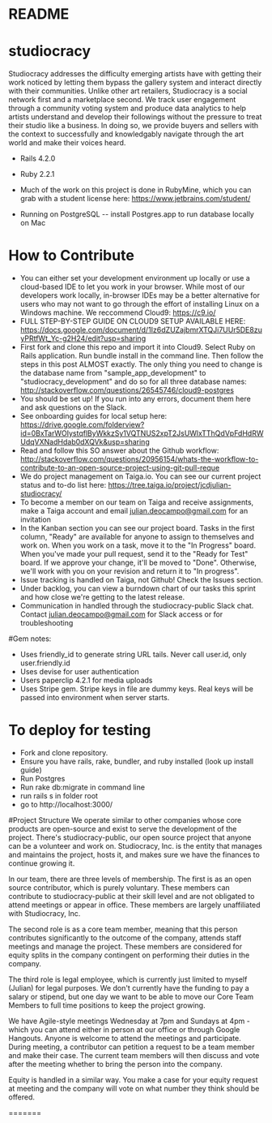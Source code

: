 # README

# studiocracy
Studiocracy addresses the difficulty emerging artists have with getting their work noticed by letting them bypass the gallery system and interact directly with their communities. Unlike other art retailers, Studiocracy is a social network first and a marketplace second. We track user engagement through a community voting system and produce data analytics to help artists understand and develop their followings without the pressure to treat their studio like a business. In doing so, we provide buyers and sellers with the context to successfully and knowledgably navigate through the art world and make their voices heard.

* Rails 4.2.0
* Ruby 2.2.1
* Much of the work on this project is done in RubyMine, which you can grab with a student license here: https://www.jetbrains.com/student/

* Running on PostgreSQL -- install Postgres.app to run database locally on Mac

# How to Contribute
* You can either set your development environment up locally or use a cloud-based IDE to let you work in your browser. While most of our developers work locally, in-browser IDEs may be a better alternative for users who may not want to go through the effort of installing Linux on a Windows machine. We reccommend Cloud9: https://c9.io/
* FULL STEP-BY-STEP GUIDE ON CLOUD9 SETUP AVAILABLE HERE: https://docs.google.com/document/d/1Iz6dZUZajbmrXTQJi7UUr5DE8zuyPRtfWt_Yc-g2H24/edit?usp=sharing
* First fork and clone this repo and import it into Cloud9. Select Ruby on Rails application. Run bundle install in the command line. Then follow the steps in this post ALMOST exactly. The only thing you need to change is the database name from "sample_app_development" to "studiocracy_development" and do so for all three database names: http://stackoverflow.com/questions/26545746/cloud9-postgres
* You should be set up! If you run into any errors, document them here and ask questions on the Slack.
* See onboarding guides for local setup here:
https://drive.google.com/folderview?id=0BxTarWOIystqflByWkkzSy1VQTNUS2xpT2JsUWlxTThQdVpFdHdRWUdqVXNadHdab0dXQVk&usp=sharing
* Read and follow this SO answer about the Github workflow: http://stackoverflow.com/questions/20956154/whats-the-workflow-to-contribute-to-an-open-source-project-using-git-pull-reque
* We do project management on Taiga.io. You can see our current project status and to-do list here:
 https://tree.taiga.io/project/jcdjulian-studiocracy/
* To become a member on our team on Taiga and receive assignments, make a Taiga account and email julian.deocampo@gmail.com for an invitation
* In the Kanban section you can see our project board. Tasks in the first column, "Ready" are available for anyone to assign to themselves and work on. When you work on a task, move it to the "In Progress" board. When you've made your pull request, send it to the "Ready for Test" board. If we approve your change, it'll be moved to "Done". Otherwise, we'll work with you on your revision and return it to "In progress".
* Issue tracking is handled on Taiga, not Github! Check the Issues section.
* Under backlog, you can view a burndown chart of our tasks this sprint and how close we're getting to the latest release.
* Communication in handled through the studiocracy-public Slack chat. Contact julian.deocampo@gmail.com for Slack access or for troubleshooting

#Gem notes:
* Uses friendly_id to generate string URL tails. Never call user.id, only user.friendly.id
* Uses devise for user authentication
* Users paperclip 4.2.1 for media uploads
* Uses Stripe gem. Stripe keys in file are dummy keys. Real keys will be passed into environment when server starts.

# To deploy for testing

* Fork and clone repository.
* Ensure you have rails, rake, bundler, and ruby installed (look up install guide)
* Run Postgres
* Run rake db:migrate in command line
* run rails s in folder root
* go to http://localhost:3000/

#Project Structure
We operate similar to other companies whose core products are open-source and exist to serve the development of the project. There's studiocracy-public, our open source project that anyone can be a volunteer and work on. Studiocracy, Inc. is the entity that manages and maintains the project, hosts it, and makes sure we have the finances to continue growing it.

In our team, there are three levels of membership. The first is as an open source contributor, which is purely voluntary. These members can contribute to studiocracy-public at their skill level and are not obligated to attend meetings or appear in office. These members are largely unaffiliated with Studiocracy, Inc.

The second role is as a core team member, meaning that this person contributes significantly to the outcome of the company, attends staff meetings and manage the project. These members are considered for equity splits in the company contingent on performing their duties in the company.

The third role is legal employee, which is currently just limited to myself (Julian) for legal purposes. We don't currently have the funding to pay a salary or stipend, but one day we want to be able to move our Core Team Members to full time positions to keep the project growing.

We have Agile-style meetings Wednesday at 7pm and Sundays at 4pm - which you can attend either in person at our office or through Google Hangouts. Anyone is welcome to attend the meetings and participate. During meeting, a contributor can petition a request to be a team member and make their case. The current team members will then discuss and vote after the meeting whether to bring the person into the company.

Equity is handled in a similar way. You make a case for your equity request at meeting and the company will vote on what number they think should be offered.

=======

